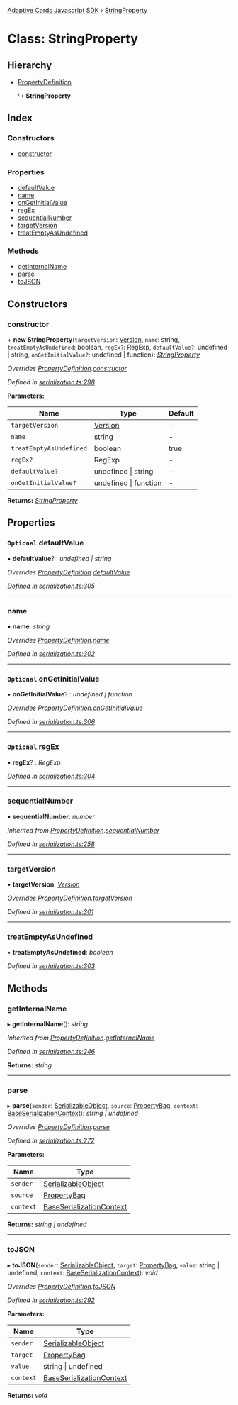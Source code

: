 [Adaptive Cards Javascript SDK](../README.md) › [StringProperty](stringproperty.md)

# Class: StringProperty

## Hierarchy

* [PropertyDefinition](propertydefinition.md)

  ↳ **StringProperty**

## Index

### Constructors

* [constructor](stringproperty.md#constructor)

### Properties

* [defaultValue](stringproperty.md#optional-defaultvalue)
* [name](stringproperty.md#name)
* [onGetInitialValue](stringproperty.md#optional-ongetinitialvalue)
* [regEx](stringproperty.md#optional-regex)
* [sequentialNumber](stringproperty.md#sequentialnumber)
* [targetVersion](stringproperty.md#targetversion)
* [treatEmptyAsUndefined](stringproperty.md#treatemptyasundefined)

### Methods

* [getInternalName](stringproperty.md#getinternalname)
* [parse](stringproperty.md#parse)
* [toJSON](stringproperty.md#tojson)

## Constructors

###  constructor

\+ **new StringProperty**(`targetVersion`: [Version](version.md), `name`: string, `treatEmptyAsUndefined`: boolean, `regEx?`: RegExp, `defaultValue?`: undefined | string, `onGetInitialValue?`: undefined | function): *[StringProperty](stringproperty.md)*

*Overrides [PropertyDefinition](propertydefinition.md).[constructor](propertydefinition.md#constructor)*

*Defined in [serialization.ts:298](https://github.com/microsoft/AdaptiveCards/blob/899191664/source/nodejs/adaptivecards/src/serialization.ts#L298)*

**Parameters:**

Name | Type | Default |
------ | ------ | ------ |
`targetVersion` | [Version](version.md) | - |
`name` | string | - |
`treatEmptyAsUndefined` | boolean | true |
`regEx?` | RegExp | - |
`defaultValue?` | undefined &#124; string | - |
`onGetInitialValue?` | undefined &#124; function | - |

**Returns:** *[StringProperty](stringproperty.md)*

## Properties

### `Optional` defaultValue

• **defaultValue**? : *undefined | string*

*Overrides [PropertyDefinition](propertydefinition.md).[defaultValue](propertydefinition.md#optional-defaultvalue)*

*Defined in [serialization.ts:305](https://github.com/microsoft/AdaptiveCards/blob/899191664/source/nodejs/adaptivecards/src/serialization.ts#L305)*

___

###  name

• **name**: *string*

*Overrides [PropertyDefinition](propertydefinition.md).[name](propertydefinition.md#name)*

*Defined in [serialization.ts:302](https://github.com/microsoft/AdaptiveCards/blob/899191664/source/nodejs/adaptivecards/src/serialization.ts#L302)*

___

### `Optional` onGetInitialValue

• **onGetInitialValue**? : *undefined | function*

*Overrides [PropertyDefinition](propertydefinition.md).[onGetInitialValue](propertydefinition.md#optional-ongetinitialvalue)*

*Defined in [serialization.ts:306](https://github.com/microsoft/AdaptiveCards/blob/899191664/source/nodejs/adaptivecards/src/serialization.ts#L306)*

___

### `Optional` regEx

• **regEx**? : *RegExp*

*Defined in [serialization.ts:304](https://github.com/microsoft/AdaptiveCards/blob/899191664/source/nodejs/adaptivecards/src/serialization.ts#L304)*

___

###  sequentialNumber

• **sequentialNumber**: *number*

*Inherited from [PropertyDefinition](propertydefinition.md).[sequentialNumber](propertydefinition.md#sequentialnumber)*

*Defined in [serialization.ts:258](https://github.com/microsoft/AdaptiveCards/blob/899191664/source/nodejs/adaptivecards/src/serialization.ts#L258)*

___

###  targetVersion

• **targetVersion**: *[Version](version.md)*

*Overrides [PropertyDefinition](propertydefinition.md).[targetVersion](propertydefinition.md#targetversion)*

*Defined in [serialization.ts:301](https://github.com/microsoft/AdaptiveCards/blob/899191664/source/nodejs/adaptivecards/src/serialization.ts#L301)*

___

###  treatEmptyAsUndefined

• **treatEmptyAsUndefined**: *boolean*

*Defined in [serialization.ts:303](https://github.com/microsoft/AdaptiveCards/blob/899191664/source/nodejs/adaptivecards/src/serialization.ts#L303)*

## Methods

###  getInternalName

▸ **getInternalName**(): *string*

*Inherited from [PropertyDefinition](propertydefinition.md).[getInternalName](propertydefinition.md#getinternalname)*

*Defined in [serialization.ts:246](https://github.com/microsoft/AdaptiveCards/blob/899191664/source/nodejs/adaptivecards/src/serialization.ts#L246)*

**Returns:** *string*

___

###  parse

▸ **parse**(`sender`: [SerializableObject](serializableobject.md), `source`: [PropertyBag](../README.md#propertybag), `context`: [BaseSerializationContext](baseserializationcontext.md)): *string | undefined*

*Overrides [PropertyDefinition](propertydefinition.md).[parse](propertydefinition.md#parse)*

*Defined in [serialization.ts:272](https://github.com/microsoft/AdaptiveCards/blob/899191664/source/nodejs/adaptivecards/src/serialization.ts#L272)*

**Parameters:**

Name | Type |
------ | ------ |
`sender` | [SerializableObject](serializableobject.md) |
`source` | [PropertyBag](../README.md#propertybag) |
`context` | [BaseSerializationContext](baseserializationcontext.md) |

**Returns:** *string | undefined*

___

###  toJSON

▸ **toJSON**(`sender`: [SerializableObject](serializableobject.md), `target`: [PropertyBag](../README.md#propertybag), `value`: string | undefined, `context`: [BaseSerializationContext](baseserializationcontext.md)): *void*

*Overrides [PropertyDefinition](propertydefinition.md).[toJSON](propertydefinition.md#tojson)*

*Defined in [serialization.ts:292](https://github.com/microsoft/AdaptiveCards/blob/899191664/source/nodejs/adaptivecards/src/serialization.ts#L292)*

**Parameters:**

Name | Type |
------ | ------ |
`sender` | [SerializableObject](serializableobject.md) |
`target` | [PropertyBag](../README.md#propertybag) |
`value` | string &#124; undefined |
`context` | [BaseSerializationContext](baseserializationcontext.md) |

**Returns:** *void*
